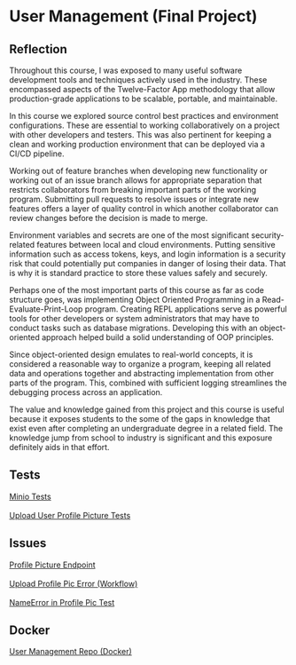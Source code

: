 # User Management (Final Project)

## Reflection

Throughout this course, I was exposed to many useful software development tools and techniques actively used in the industry. These encompassed aspects of the Twelve-Factor App methodology that allow production-grade applications to be scalable, portable, and maintainable.

In this course we explored source control best practices and environment configurations. These are essential to working collaboratively on a project with other developers and testers. This was also pertinent for keeping a clean and working production environment that can be deployed via a CI/CD pipeline.

Working out of feature branches when developing new functionality or working out of an issue branch allows for appropriate separation that restricts collaborators from breaking important parts of the working program. Submitting pull requests to resolve issues or integrate new features offers a layer of quality control in which another collaborator can review changes before the decision is made to merge. 

Environment variables and secrets are one of the most significant security-related features between local and cloud environments. Putting sensitive information such as access tokens, keys, and login information is a security risk that could potentially put companies in danger of losing their data. That is why it is standard practice to store these values safely and securely.

Perhaps one of the most important parts of this course as far as code structure goes, was implementing Object Oriented Programming in a Read-Evaluate-Print-Loop program. Creating REPL applications serve as powerful tools for other developers or system administrators that may have to conduct tasks such as database migrations. Developing this with an object-oriented approach helped build a solid understanding of OOP principles. 

Since object-oriented design emulates to real-world concepts, it is considered a reasonable way to organize a program, keeping all related data and operations together and abstracting implementation from other parts of the program. This, combined with sufficient logging streamlines the debugging process across an application.

The value and knowledge gained from this project and this course is useful because it exposes students to the some of the gaps in knowledge that exist even after completing an undergraduate degree in a related field. The knowledge jump from school to industry is significant and this exposure definitely aids in that effort.


## Tests
[Minio Tests](https://github.com/adrianaska0/user_management/blob/main/tests/test_minio.py)
<br/><br/>
[Upload User Profile Picture Tests](https://github.com/adrianaska0/user_management/blob/main/tests/test_api/test_users_api.py)

## Issues
[Profile Picture Endpoint](https://github.com/adrianaska0/user_management/issues/1)
<br></br>
[Upload Profile Pic Error (Workflow)](https://github.com/adrianaska0/user_management/issues/3)
<br></br>
[NameError in Profile Pic Test](https://github.com/adrianaska0/user_management/issues/6)

## Docker
[User Management Repo (Docker)](https://hub.docker.com/repository/docker/adrianaska0/user_management/general)
